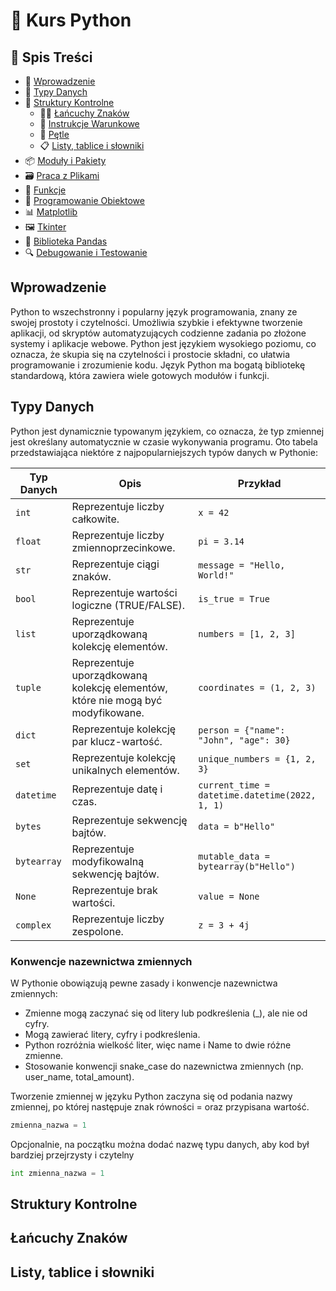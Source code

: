 # 🐍 Kurs Python

## 📄 Spis Treści

- 📖 [Wprowadzenie](#wprowadzenie)
- 🔢 [Typy Danych](#typy-danych)
- 🔁 [Struktury Kontrolne](#struktury-kontrolne)
  - ⛓️‍💥 [Łańcuchy Znaków](#łańcuchy-znaków)
  - 📜 [Instrukcje Warunkowe](#instrukcje-warunkowe)
  - 🔄 [Pętle](#pętle)
  - 📋 [Listy, tablice i słowniki](#listy-tablice-i-słowniki)
- 📦 [Moduły i Pakiety](#moduły-i-pakiety)
- 🗃️ [Praca z Plikami](#praca-z-plikami)
- 🧰 [Funkcje](#funkcje)
- 🚀 [Programowanie Obiektowe](#programowanie-obiektowe)
- 📊 [Matplotlib](#matplotlib)
- 🖼️ [Tkinter](#tkinter)
- 🐼 [Biblioteka Pandas](#biblioteka-pandas)
- 🔍 [Debugowanie i Testowanie](#debugowanie-i-testowanie)

## Wprowadzenie

Python to wszechstronny i popularny język programowania, znany ze swojej prostoty i czytelności. Umożliwia szybkie i efektywne tworzenie aplikacji, od skryptów automatyzujących codzienne zadania po złożone systemy i aplikacje webowe. Python jest językiem wysokiego poziomu, co oznacza, że skupia się na czytelności i prostocie składni, co ułatwia programowanie i zrozumienie kodu. Język Python ma bogatą bibliotekę standardową, która zawiera wiele gotowych modułów i funkcji.

## Typy Danych

Python jest dynamicznie typowanym językiem, co oznacza, że typ zmiennej jest określany automatycznie w czasie wykonywania programu. Oto tabela przedstawiająca niektóre z najpopularniejszych typów danych w Pythonie:

| Typ Danych  | Opis                                                                            | Przykład                                       |
| ----------- | ------------------------------------------------------------------------------- | ---------------------------------------------- |
| `int`       | Reprezentuje liczby całkowite.                                                  | `x = 42`                                       |
| `float`     | Reprezentuje liczby zmiennoprzecinkowe.                                         | `pi = 3.14`                                    |
| `str`       | Reprezentuje ciągi znaków.                                                      | `message = "Hello, World!"`                    |
| `bool`      | Reprezentuje wartości logiczne (TRUE/FALSE).                                    | `is_true = True`                               |
| `list`      | Reprezentuje uporządkowaną kolekcję elementów.                                  | `numbers = [1, 2, 3]`                          |
| `tuple`     | Reprezentuje uporządkowaną kolekcję elementów, które nie mogą być modyfikowane. | `coordinates = (1, 2, 3)`                      |
| `dict`      | Reprezentuje kolekcję par klucz-wartość.                                        | `person = {"name": "John", "age": 30}`         |
| `set`       | Reprezentuje kolekcję unikalnych elementów.                                     | `unique_numbers = {1, 2, 3}`                   |
| `datetime`  | Reprezentuje datę i czas.                                                       | `current_time = datetime.datetime(2022, 1, 1)` |
| `bytes`     | Reprezentuje sekwencję bajtów.                                                  | `data = b"Hello"`                              |
| `bytearray` | Reprezentuje modyfikowalną sekwencję bajtów.                                    | `mutable_data = bytearray(b"Hello")`           |
| `None`      | Reprezentuje brak wartości.                                                     | `value = None`                                 |
| `complex`   | Reprezentuje liczby zespolone.                                                  | `z = 3 + 4j`                                   |

### **Konwencje nazewnictwa zmiennych**

W Pythonie obowiązują pewne zasady i konwencje nazewnictwa zmiennych:

- Zmienne mogą zaczynać się od litery lub podkreślenia (\_), ale nie od cyfry.
- Mogą zawierać litery, cyfry i podkreślenia.
- Python rozróżnia wielkość liter, więc name i Name to dwie różne zmienne.
- Stosowanie konwencji snake_case do nazewnictwa zmiennych (np. user_name, total_amount).

Tworzenie zmiennej w języku Python zaczyna się od podania nazwy zmiennej, po której następuje znak równości = oraz przypisana wartość.

```python
zmienna_nazwa = 1
```

Opcjonalnie, na początku można dodać nazwę typu danych, aby kod był bardziej przejrzysty i czytelny

```python
int zmienna_nazwa = 1
```

## Struktury Kontrolne

## Łańcuchy Znaków

## Listy, tablice i słowniki
